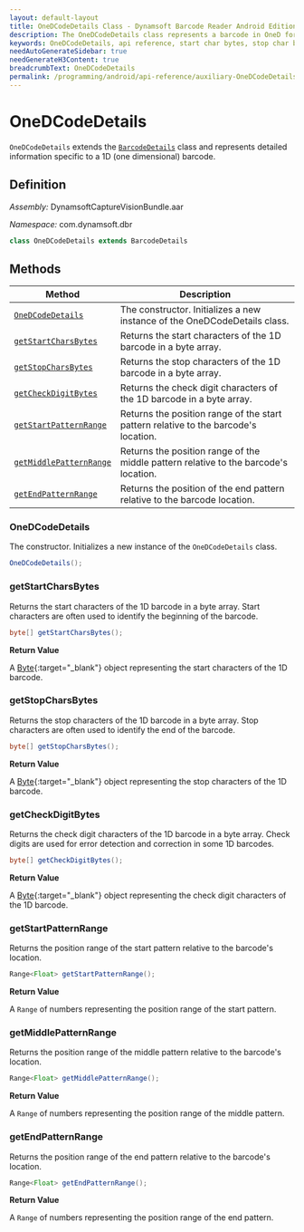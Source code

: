 ```yaml
---
layout: default-layout
title: OneDCodeDetails Class - Dynamsoft Barcode Reader Android Edition
description: The OneDCodeDetails class represents a barcode in OneD format. It inherits from the BarcodeDetails class and contains information about the start & stop char bytes, check digit bytes, and pattern ranges of the barcode.
keywords: OneDCodeDetails, api reference, start char bytes, stop char bytes, pattern range, check digit
needAutoGenerateSidebar: true
needGenerateH3Content: true
breadcrumbText: OneDCodeDetails
permalink: /programming/android/api-reference/auxiliary-OneDCodeDetails.html
---
```


# OneDCodeDetails

`OneDCodeDetails` extends the [`BarcodeDetails`](barcode-details.md) class and represents detailed information specific to a 1D (one dimensional) barcode.

## Definition

*Assembly:* DynamsoftCaptureVisionBundle.aar

*Namespace:* com.dynamsoft.dbr

```java
class OneDCodeDetails extends BarcodeDetails
```

## Methods

| Method | Description |
| ------ | ----------- |
| [`OneDCodeDetails`](#onedcodedetails-1) | The constructor. Initializes a new instance of the OneDCodeDetails class. |
| [`getStartCharsBytes`](#getstartcharsbytes) | Returns the start characters of the 1D barcode in a byte array. |
| [`getStopCharsBytes`](#getstopcharsbytes) | Returns the stop characters of the 1D barcode in a byte array. |
| [`getCheckDigitBytes`](#getcheckdigitbytes) | Returns the check digit characters of the 1D barcode in a byte array. |
| [`getStartPatternRange`](#getstartpatternrange) | Returns the position range of the start pattern relative to the barcode's location. |
| [`getMiddlePatternRange`](#getmiddlepatternrange) | Returns the position range of the middle pattern relative to the barcode's location. |
| [`getEndPatternRange`](#getendpatternrange) | Returns the position of the end pattern relative to the barcode location. |

### OneDCodeDetails

The constructor. Initializes a new instance of the `OneDCodeDetails` class.

```java
OneDCodeDetails();
```

### getStartCharsBytes

Returns the start characters of the 1D barcode in a byte array. Start characters are often used to identify the beginning of the barcode.

```java
byte[] getStartCharsBytes();
```

**Return Value**

A [Byte](https://developer.android.com/reference/java/lang/Byte){:target="_blank"} object representing the start characters of the 1D barcode.

### getStopCharsBytes

Returns the stop characters of the 1D barcode in a byte array. Stop characters are often used to identify the end of the barcode.

```java
byte[] getStopCharsBytes();
```

**Return Value**

A [Byte](https://developer.android.com/reference/java/lang/Byte){:target="_blank"} object representing the stop characters of the 1D barcode.

### getCheckDigitBytes

Returns the check digit characters of the 1D barcode in a byte array. Check digits are used for error detection and correction in some 1D barcodes.

```java
byte[] getCheckDigitBytes();
```

**Return Value**

A [Byte](https://developer.android.com/reference/java/lang/Byte){:target="_blank"} object representing the check digit characters of the 1D barcode.

### getStartPatternRange

Returns the position range of the start pattern relative to the barcode's location.

```java
Range<Float> getStartPatternRange();
```

**Return Value**

A `Range` of numbers representing the position range of the start pattern.

### getMiddlePatternRange

Returns the position range of the middle pattern relative to the barcode's location.


```java
Range<Float> getMiddlePatternRange();
```

**Return Value**

A `Range` of numbers representing the position range of the middle pattern.

### getEndPatternRange

Returns the position range of the end pattern relative to the barcode's location.

```java
Range<Float> getEndPatternRange();
```

**Return Value**

A `Range` of numbers representing the position range of the end pattern.

